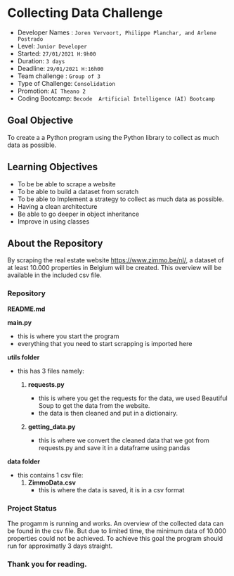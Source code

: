 # Collecting Data Challenge

- Developer Names : `Joren Vervoort, Philippe Planchar, and Arlene Postrado` 
- Level: `Junior Developer`
- Started: `27/01/2021 H:9h00`
- Duration: `3 days`
- Deadline: `29/01/2021 H:16h00`
- Team challenge : `Group of 3`
- Type of Challenge: `Consolidation`
- Promotion: `AI Theano 2`
- Coding Bootcamp: `Becode  Artificial Intelligence (AI) Bootcamp`

## Goal Objective

To create a a Python program using the Python library to collect as much data as possible. 

## Learning Objectives
- To be be able to scrape a website
- To be able to build a dataset from scratch
- To be able to Implement a strategy to collect as much data as possible.
- Having a clean architecture
- Be able to go deeper in object inheritance
- Improve in using classes

## About the Repository

By scraping the real estate website https://www.zimmo.be/nl/, a dataset of at least 10.000 properties in Belgium will be
created. This overview will be available in the included csv file.

### Repository

**README.md**

**main.py**
  - this is where you start the program
  - everything that you need to start scrapping is imported here 
  
**utils folder**
  - this has 3 files namely:
      1. **requests.py**
          - this is where you get the requests for the data, we used Beautiful Soup to get the data from the website.
          - the data is then cleaned and put in a dictionairy.
          
      2. **getting_data.py**
          - this is where we convert the cleaned data that we got from requests.py and save it in a dataframe using pandas
      
**data folder**
  - this contains 1 csv file:
      1. **ZimmoData.csv**
          - this is where the data is saved, it is in a csv format
          
### Project Status

The progamm is running and works. An overview of the collected data can be found in the csv file. But due to limited time, the minimum data of 10.000 properties could not be achieved. To achieve this goal the program should run for approximatly 3 days straight. 

  
### Thank you for reading.
